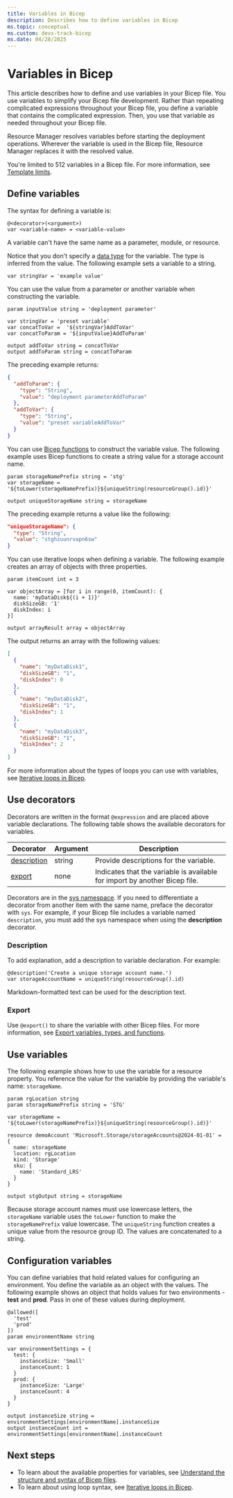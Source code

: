 ```yaml
---
title: Variables in Bicep
description: Describes how to define variables in Bicep
ms.topic: conceptual
ms.custom: devx-track-bicep
ms.date: 04/28/2025
---
```


# Variables in Bicep

This article describes how to define and use variables in your Bicep file. You use variables to simplify your Bicep file development. Rather than repeating complicated expressions throughout your Bicep file, you define a variable that contains the complicated expression. Then, you use that variable as needed throughout your Bicep file.

Resource Manager resolves variables before starting the deployment operations. Wherever the variable is used in the Bicep file, Resource Manager replaces it with the resolved value.

You're limited to 512 variables in a Bicep file. For more information, see [Template limits](../templates/best-practices.md#template-limits).

## Define variables

The syntax for defining a variable is:

```bicep
@<decorator>(<argument>)
var <variable-name> = <variable-value>
```

A variable can't have the same name as a parameter, module, or resource.

Notice that you don't specify a [data type](data-types.md) for the variable. The type is inferred from the value. The following example sets a variable to a string.

```bicep
var stringVar = 'example value'
```

You can use the value from a parameter or another variable when constructing the variable.

```bicep
param inputValue string = 'deployment parameter'

var stringVar = 'preset variable'
var concatToVar =  '${stringVar}AddToVar'
var concatToParam = '${inputValue}AddToParam'

output addToVar string = concatToVar
output addToParam string = concatToParam
```

The preceding example returns:

```json
{
  "addToParam": {
    "type": "String",
    "value": "deployment parameterAddToParam"
  },
  "addToVar": {
    "type": "String",
    "value": "preset variableAddToVar"
  }
}
```

You can use [Bicep functions](bicep-functions.md) to construct the variable value. The following example uses Bicep functions to create a string value for a storage account name.

```bicep
param storageNamePrefix string = 'stg'
var storageName = '${toLower(storageNamePrefix)}${uniqueString(resourceGroup().id)}'

output uniqueStorageName string = storageName
```

The preceding example returns a value like the following:

```json
"uniqueStorageName": {
  "type": "String",
  "value": "stghzuunrvapn6sw"
}
```

You can use iterative loops when defining a variable. The following example creates an array of objects with three properties.

```bicep
param itemCount int = 3

var objectArray = [for i in range(0, itemCount): {
  name: 'myDataDisk${(i + 1)}'
  diskSizeGB: '1'
  diskIndex: i
}]

output arrayResult array = objectArray
```

The output returns an array with the following values:

```json
[
  {
    "name": "myDataDisk1",
    "diskSizeGB": "1",
    "diskIndex": 0
  },
  {
    "name": "myDataDisk2",
    "diskSizeGB": "1",
    "diskIndex": 1
  },
  {
    "name": "myDataDisk3",
    "diskSizeGB": "1",
    "diskIndex": 2
  }
]
```

For more information about the types of loops you can use with variables, see [Iterative loops in Bicep](loops.md).

## Use decorators

Decorators are written in the format `@expression` and are placed above variable declarations. The following table shows the available decorators for variables.

| Decorator | Argument | Description |
| --------- | ----------- | ------- |
| [description](#description) | string | Provide descriptions for the variable. |
| [export](#export) | none | Indicates that the variable is available for import by another Bicep file. |

Decorators are in the [sys namespace](bicep-functions.md#namespaces-for-functions). If you need to differentiate a decorator from another item with the same name, preface the decorator with `sys`. For example, if your Bicep file includes a variable named `description`, you must add the sys namespace when using the **description** decorator.

### Description

To add explanation, add a description to variable declaration. For example:

```bicep
@description('Create a unique storage account name.')
var storageAccountName = uniqueString(resourceGroup().id)
```

Markdown-formatted text can be used for the description text.

### Export

Use `@export()` to share the variable with other Bicep files. For more information, see [Export variables, types, and functions](./bicep-import.md#export-variables-types-and-functions).

## Use variables

The following example shows how to use the variable for a resource property. You reference the value for the variable by providing the variable's name: `storageName`.

```bicep
param rgLocation string
param storageNamePrefix string = 'STG'

var storageName = '${toLower(storageNamePrefix)}${uniqueString(resourceGroup().id)}'

resource demoAccount 'Microsoft.Storage/storageAccounts@2024-01-01' = {
  name: storageName
  location: rgLocation
  kind: 'Storage'
  sku: {
    name: 'Standard_LRS'
  }
}

output stgOutput string = storageName
```

Because storage account names must use lowercase letters, the `storageName` variable uses the `toLower` function to make the `storageNamePrefix` value lowercase. The `uniqueString` function creates a unique value from the resource group ID. The values are concatenated to a string.

## Configuration variables

You can define variables that hold related values for configuring an environment. You define the variable as an object with the values. The following example shows an object that holds values for two environments - **test** and **prod**. Pass in one of these values during deployment.

```bicep
@allowed([
  'test'
  'prod'
])
param environmentName string

var environmentSettings = {
  test: {
    instanceSize: 'Small'
    instanceCount: 1
  }
  prod: {
    instanceSize: 'Large'
    instanceCount: 4
  }
}

output instanceSize string = environmentSettings[environmentName].instanceSize
output instanceCount int = environmentSettings[environmentName].instanceCount
```

## Next steps

- To learn about the available properties for variables, see [Understand the structure and syntax of Bicep files](file.md).
- To learn about using loop syntax, see [Iterative loops in Bicep](loops.md).
